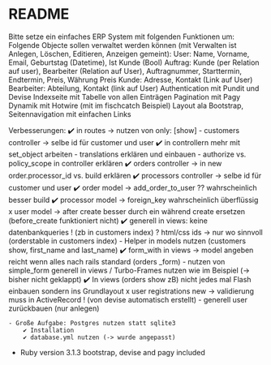 # README

Bitte setze ein einfaches ERP System mit folgenden Funktionen um:
Folgende Objecte sollen verwaltet werden können (mit Verwalten ist Anlegen, Löschen, Editieren, Anzeigen gemeint):
User:
Name, Vorname, Email, Geburtstag (Datetime), Ist Kunde (Bool)
Auftrag:
Kunde (per Relation auf user), Bearbeiter (Relation auf User), Auftragnummer, Starttermin, Endtermin, Preis, Währung Preis
Kunde:
Adresse, Kontakt (Link auf User)
Bearbeiter:
Abteilung, Kontakt (link auf User)
Authentication mit Pundit und Devise
Indexseite mit Tabelle von allen Einträgen
Pagination mit Pagy
Dynamik mit Hotwire (mit im fischcatch Beispiel)
Layout ala Bootstrap, Seitennavigation mit einfachen Links

Verbesserungen:
  ✔️ in routes -> nutzen von only: [show] 
	- customers controller -> selbe id für customer und user 
	✔️ in controllern mehr mit set_object arbeiten
	- translations erklären und einbauen
	- authorize vs. policy_scope in controller erklären
	✔️ orders controller -> in new order.processor_id vs. build erklären 
	✔️ processors controller -> selbe id für customer und user 
	✔️ order model -> add_order_to_user ?? wahrscheinlich besser build 
	✔️ processor model -> foreign_key wahrscheinlich überflüssig 
	x user model -> after create besser durch ein während create ersetzen (before_create funktioniert nicht)
	✔️ generell in views: keine datenbankqueries ! (zb in customers index) 
	? html/css ids -> nur wo sinnvoll (orderstable in customers index) 
	- Helper in models nutzen (customers show, first_name and last_name)
	✔️ form_with in views -> model angeben reicht wenn alles nach rails standard (orders _form)
	- nutzen von simple_form generell in views
	/ Turbo-Frames nutzen wie im Beispiel (-> bisher nicht geklappt)
	✔️ In views (orders show zB) nicht jedes mal Flash einbauen sondern ins Grundlayout
	x user registrations new -> validierung muss in ActiveRecord ! (von devise automatisch erstellt)
	- generell user zurückbauen (nur anlegen)
	
	- Große Aufgabe: Postgres nutzen statt sqlite3
		✔️ Installation 
		✔️ database.yml nutzen (-> wurde angepasst)




* Ruby version 3.1.3
  bootstrap, devise and pagy included
